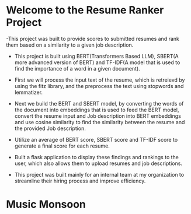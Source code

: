 # Welcome to the Resume Ranker Project

-This project was built to provide scores to submitted resumes and rank them based on a similarity to a given job description.

- This project is built using BERT(Transformers Based LLM), SBERT(A more advanced version of BERT) and TF-IDF(A model that is used to find the importance of a word in a given document).

- First we will process the input text of the resume, which is retreievd by using the fitz library, and the preprocess the text using stopwords and lemmatizer.

- Next we build the BERT and SBERT model, by converting the words of the document into embeddings that is used to feed the BERT model, convert the resume input and Job description into BERT embeddings and use cosine similarity to find the similarity between the resume and the provided Job description. 

- Utilize an average of BERT score, SBERT score and TF-IDF score to generate a final score for each resume.

- Built a flask application to display these findings and rankings to the user, which also allows them to upload resumes and job descriptions.

- This project was built mainly for an internal team at my organization to streamline their hiring process and improve efficiency.
 
# Music Monsoon
